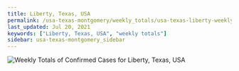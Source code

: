 ```yaml
---
title: Liberty, Texas, USA
permalink: /usa-texas-montgomery/weekly_totals/usa-texas-liberty-weekly_totals.html
last_updated: Jul 20, 2021
keywords: ["Liberty, Texas, USA", "weekly totals"]
sidebar: usa-texas-montgomery_sidebar
---
```


![Weekly Totals of Confirmed Cases for Liberty, Texas, USA](/covid_tracker/images/graphs/usa-texas-liberty-weekly_totals_graph.png)

